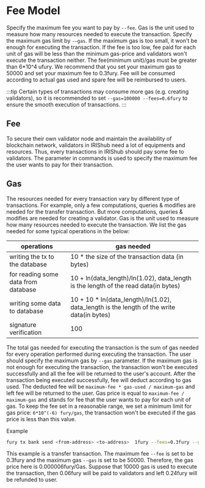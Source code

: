 # Fee Model

Specify the maximum fee you want to pay by `--fee`. Gas is the unit used to measure how many resources needed to execute the transaction. Specify the maximum gas limit by `-—gas`. If the maximum gas is too small, it won't be enough for executing the transaction. If the fee is too low, fee paid for each unit of gas will be less than the minimum gas-price and validators won't execute the transaction neither. The fee(minimum unit)/gas must be greater than 6*10^4 ufury. We recommend that you set your maximum gas to 50000 and set your maximum fee to 0.3fury. Fee will be consumed according to actual gas used and spare fee will be reimbursed to users.

:::tip
Certain types of transactions may consume more gas (e.g. creating validators), so it is recommended to set `--gas=100000 --fees=0.6fury` to ensure the smooth execution of transactions.
:::

## Fee

To secure their own validator node and maintain the availability of blockchain network, validators in IRIShub need a lot of equipments and resources. Thus, every transactions in IRIShub should pay some fee to validators. The parameter in commands is used to specify the maximum fee the user wants to pay for their transaction.

## Gas

The resources needed for every transaction vary by different type of transactions. For example, only a few computations, queries & modifies are needed for the transfer transaction. But more computations, queries & modifies are needed for creating a validator. Gas is the unit used to measure how many resources needed to execute the transaction. We list the gas needed for some typical operations in the below:

| operations                          | gas needed                                                                                |
| ----------------------------------- | ----------------------------------------------------------------------------------------- |
| writing the tx to the database      | 10 * the size of the transaction data (in bytes)                                          |
| for reading some data from database | 10 + ln(data_length)/ln(1.02), data_length is the length of the read data(in bytes)       |
| writing some data to database       | 10 + 10 * ln(data_length)/ln(1.02), data_length is the length of the write data(in bytes) |
| signature verification              | 100                                                                                       |

The total gas needed for executing the transaction is the sum of gas needed for every operation performed during executing the transaction. The user should specify the maximum gas by `--gas` parameter. If the maximum gas is not enough for executing the transaction, the transaction won't be executed successfully and all the fee will be returned to the user's account. After the transaction being executed successfully, fee will deduct according to gas used. The deducted fee will be `maximum-fee * gas-used / maximum-gas` and left fee will be returned to the user. Gas price is equal to `maximum-fee / maximum-gas` and stands for fee that the user wants to pay for each unit of gas. To keep the fee set in a reasonable range, we set a minimum limit for gas price: `6*10^(-6) fury/gas`, the transaction won't be executed if the gas price is less than this value.

Example

```bash
fury tx bank send <from-address> <to-address>  1fury --fees=0.3fury --gas=50000 --chain-id=furyhub --from=<key-name>
```

This example is a transfer transaction. The maximum fee `--fee` is set to be 0.3fury and the maximum gas `--gas` is set to be 50000. Therefore, the gas price here is 0.000006fury/Gas. Suppose that 10000 gas is used to execute the transaction, then 0.06fury will be paid to validators and left 0.24fury will be refunded to user.
